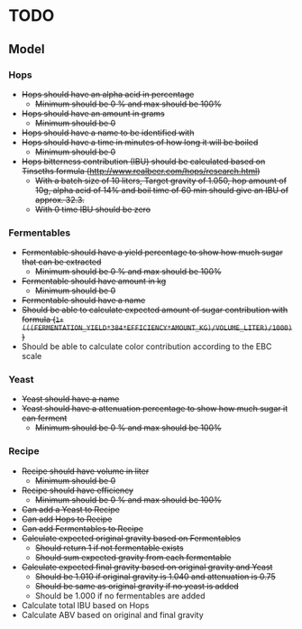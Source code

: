 
# TODO

## Model

### Hops
* ~~Hops should have an alpha acid in percentage~~
  * ~~Minimum should be 0 % and max should be 100%~~
* ~~Hops should have an amount in grams~~
  * ~~Minimum should be 0~~
* ~~Hops should have a name to be identified with~~
* ~~Hops should have a time in minutes of how long it will be boiled~~
  * ~~Minimum should be 0~~
* ~~Hops bitterness contribution (IBU) should be calculated based on Tinseths formula (http://www.realbeer.com/hops/research.html)~~
  * ~~With a batch size of 10 liters, Target gravity of 1.050, hop amount of 10g, alpha acid of 14% and boil time of 60 min should give an IBU of approx. 32.3.~~
  * ~~With 0 time IBU should be zero~~

### Fermentables
* ~~Fermentable should have a yield percentage to show how much sugar that can be extracted~~
  * ~~Minimum should be 0 % and max should be 100%~~
* ~~Fermentable should have amount in kg~~
  * ~~Minimum should be 0~~
* ~~Fermentable should have a name~~
* ~~Should be able to calculate expected amount of sugar contribution with formula (`1+(((FERMENTATION_YIELD*384*EFFICIENCY*AMOUNT_KG)/VOLUME_LITER)/1000)`)~~
* Should be able to calculate color contribution according to the EBC scale

### Yeast
* ~~Yeast should have a name~~
* ~~Yeast should have a attenuation percentage to show how much sugar it can ferment~~
  * ~~Minimum should be 0 % and max should be 100%~~

### Recipe
* ~~Recipe should have volume in liter~~
  * ~~Minimum should be 0~~
* ~~Recipe should have efficiency~~
  * ~~Minimum should be 0 % and max should be 100%~~
* ~~Can add a Yeast to Recipe~~
* ~~Can add Hops to Recipe~~
* ~~Can add Fermentables to Recipe~~
* ~~Calculate expected original gravity based on Fermentables~~
  * ~~Should return 1 if not fermentable exists~~
  * ~~Should sum expected gravity from each fermentable~~
* ~~Calculate expected final gravity based on original gravity and Yeast~~
  * ~~Should be 1.010 if original gravity is 1.040 and attenuation is 0.75~~
  * ~~Should be same as original gravity if no yeast is added~~
  * Should be 1.000 if no fermentables are added
* Calculate total IBU based on Hops
* Calculate ABV based on original and final gravity
